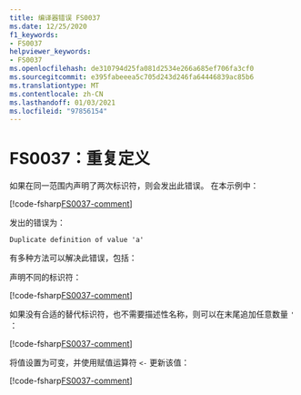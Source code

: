```yaml
---
title: 编译器错误 FS0037
ms.date: 12/25/2020
f1_keywords:
- FS0037
helpviewer_keywords:
- FS0037
ms.openlocfilehash: de310794d25fa081d2534e266a685ef706fa3cf0
ms.sourcegitcommit: e395fabeeea5c705d243d246fa64446839ac85b6
ms.translationtype: MT
ms.contentlocale: zh-CN
ms.lasthandoff: 01/03/2021
ms.locfileid: "97856154"
---
```

# <a name="fs0037-duplicate-definition"></a>FS0037：重复定义

如果在同一范围内声明了两次标识符，则会发出此错误。 在本示例中：

[!code-fsharp[FS0037-comment](~/samples/snippets/fsharp/compiler-messages/fs0037.fsx#L2-L3)]

发出的错误为：

```text
Duplicate definition of value 'a'
```

有多种方法可以解决此错误，包括：

声明不同的标识符：

[!code-fsharp[FS0037-comment](~/samples/snippets/fsharp/compiler-messages/fs0037.fsx#L6-L7)]

如果没有合适的替代标识符，也不需要描述性名称，则可以在末尾追加任意数量 `'` ：

[!code-fsharp[FS0037-comment](~/samples/snippets/fsharp/compiler-messages/fs0037.fsx#L10-L12)]

将值设置为可变，并使用赋值运算符 `<-` 更新该值：

[!code-fsharp[FS0037-comment](~/samples/snippets/fsharp/compiler-messages/fs0037.fsx#L15-L16)]
